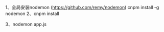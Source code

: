 1、全局安装nodemon    (https://github.com/remy/nodemon)
    cnpm install -g nodemon
2、cnpm install

3、nodemon app.js